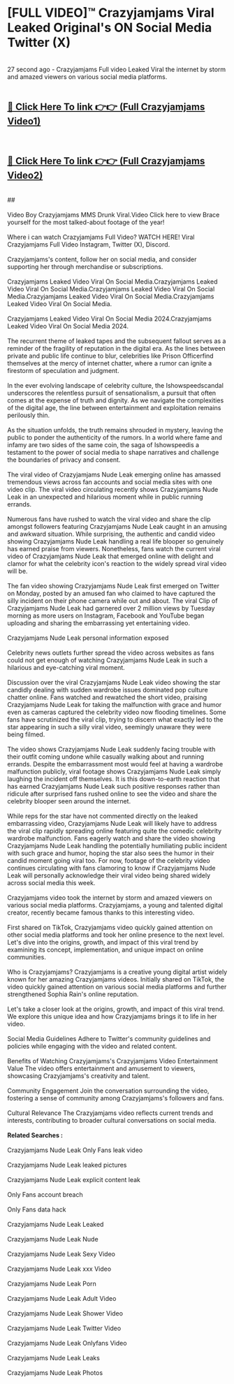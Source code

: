 # [FULL VIDEO]™ Crazyjamjams Viral Leaked Original's ON Social Media Twitter (X) <br>
<br>
27 second ago - Crazyjamjams Full video Leaked Viral the internet by storm and amazed viewers on various social media platforms.<br>

 <br>

##  <a href="https://play.123hd.live?title=Full Crazyjamjams&ref=git">🔴 Click Here To link 👉👉 (Full Crazyjamjams Video1)</a><br>
  <br>

##  <a href="https://play.123hd.live?title=Full Crazyjamjams&ref=git">🔴 Click Here To link 👉👉 (Full Crazyjamjams Video2)</a><br>
  <br>
  ##


  <br>

  <br>
Video Boy Crazyjamjams MMS Drunk Viral.Video Click here to view Brace yourself for the most talked-about footage of the year!
<br><br>
Where i can watch Crazyjamjams Full Video? WATCH HERE! Viral Crazyjamjams Full Video Instagram, Twitter (X), Discord.
<br><br>
Crazyjamjams's content, follow her on social media, and consider supporting her through merchandise or subscriptions.
<br><br>
Crazyjamjams Leaked Video Viral On Social Media.Crazyjamjams Leaked Video Viral On Social Media.Crazyjamjams Leaked Video Viral On Social Media.Crazyjamjams Leaked Video Viral On Social Media.Crazyjamjams Leaked Video Viral On Social Media.
<br><br>
Crazyjamjams Leaked Video Viral On Social Media 2024.Crazyjamjams Leaked Video Viral On Social Media 2024.
<br><br>
The recurrent theme of leaked tapes and the subsequent fallout serves as a reminder of the fragility of reputation in the digital era. As the lines between private and public life continue to blur, celebrities like Prison Officerfind themselves at the mercy of internet chatter, where a rumor can ignite a firestorm of speculation and judgment.
<br><br>
In the ever evolving landscape of celebrity culture, the Ishowspeedscandal underscores the relentless pursuit of sensationalism, a pursuit that often comes at the expense of truth and dignity. As we navigate the complexities of the digital age, the line between entertainment and exploitation remains perilously thin.
<br><br>
As the situation unfolds, the truth remains shrouded in mystery, leaving the public to ponder the authenticity of the rumors. In a world where fame and infamy are two sides of the same coin, the saga of Ishowspeedis a testament to the power of social media to shape narratives and challenge the boundaries of privacy and consent.
<br><br>
The viral video of Crazyjamjams Nude Leak emerging online has amassed tremendous views across fan accounts and social media sites with one video clip. The viral video circulating recently shows Crazyjamjams Nude Leak in an unexpected and hilarious moment while in public running errands.
<br><br>
Numerous fans have rushed to watch the viral video and share the clip amongst followers featuring Crazyjamjams Nude Leak caught in an amusing and awkward situation. While surprising, the authentic and candid video showing Crazyjamjams Nude Leak handling a real life blooper so genuinely has earned praise from viewers. Nonetheless, fans watch the current viral video of Crazyjamjams Nude Leak that emerged online with delight and clamor for what the celebrity icon's reaction to the widely spread viral video will be.
<br><br>
The fan video showing Crazyjamjams Nude Leak first emerged on Twitter on Monday, posted by an amused fan who claimed to have captured the silly incident on their phone camera while out and about. The viral Clip of Crazyjamjams Nude Leak had garnered over 2 million views by Tuesday morning as more users on Instagram, Facebook and YouTube began uploading and sharing the embarrassing yet entertaining video.
<br><br>
Crazyjamjams Nude Leak personal information exposed
<br><br>
Celebrity news outlets further spread the video across websites as fans could not get enough of watching Crazyjamjams Nude Leak in such a hilarious and eye-catching viral moment.
<br><br>
Discussion over the viral Crazyjamjams Nude Leak video showing the star candidly dealing with sudden wardrobe issues dominated pop culture chatter online. Fans watched and rewatched the short video, praising Crazyjamjams Nude Leak for taking the malfunction with grace and humor even as cameras captured the celebrity video now flooding timelines. Some fans have scrutinized the viral clip, trying to discern what exactly led to the star appearing in such a silly viral video, seemingly unaware they were being filmed.
<br><br>
The video shows Crazyjamjams Nude Leak suddenly facing trouble with their outfit coming undone while casually walking about and running errands. Despite the embarrassment most would feel at having a wardrobe malfunction publicly, viral footage shows Crazyjamjams Nude Leak simply laughing the incident off themselves. It is this down-to-earth reaction that has earned Crazyjamjams Nude Leak such positive responses rather than ridicule after surprised fans rushed online to see the video and share the celebrity blooper seen around the internet.
<br><br>
While reps for the star have not commented directly on the leaked embarrassing video, Crazyjamjams Nude Leak will likely have to address the viral clip rapidly spreading online featuring quite the comedic celebrity wardrobe malfunction. Fans eagerly watch and share the video showing Crazyjamjams Nude Leak handling the potentially humiliating public incident with such grace and humor, hoping the star also sees the humor in their candid moment going viral too. For now, footage of the celebrity video continues circulating with fans clamoring to know if Crazyjamjams Nude Leak will personally acknowledge their viral video being shared widely across social media this week.
<br><br>
Crazyjamjams video took the internet by storm and amazed viewers on various social media platforms. Crazyjamjams, a young and talented digital creator, recently became famous thanks to this interesting video.
<br><br>
First shared on TikTok, Crazyjamjams video quickly gained attention on other social media platforms and took her online presence to the next level. Let's dive into the origins, growth, and impact of this viral trend by examining its concept, implementation, and unique impact on online communities.
<br><br>
Who is Crazyjamjams? Crazyjamjams is a creative young digital artist widely known for her amazing Crazyjamjams videos. Initially shared on TikTok, the video quickly gained attention on various social media platforms and further strengthened Sophia Rain's online reputation.
<br><br>
Let's take a closer look at the origins, growth, and impact of this viral trend. We explore this unique idea and how Crazyjamjams brings it to life in her video.
<br><br>
Social Media Guidelines Adhere to Twitter's community guidelines and policies while engaging with the video and related content.
<br><br>
Benefits of Watching Crazyjamjams's Crazyjamjams Video Entertainment Value The video offers entertainment and amusement to viewers, showcasing Crazyjamjams's creativity and talent.
<br><br>
Community Engagement Join the conversation surrounding the video, fostering a sense of community among Crazyjamjams's followers and fans.
<br><br>
Cultural Relevance The Crazyjamjams video reflects current trends and interests, contributing to broader cultural conversations on social media.
<br><br>
<strong>Related Searches :</strong>
<br><br>
Crazyjamjams Nude Leak Only Fans leak video
<br><br>
Crazyjamjams Nude Leak leaked pictures
<br><br>
Crazyjamjams Nude Leak explicit content leak
<br><br>
Only Fans account breach
<br><br>
Only Fans data hack
<br><br>
Crazyjamjams Nude Leak Leaked
<br><br>
Crazyjamjams Nude Leak Nude
<br><br>
Crazyjamjams Nude Leak Sexy Video
<br><br>
Crazyjamjams Nude Leak xxx Video
<br><br>
Crazyjamjams Nude Leak Porn
<br><br>
Crazyjamjams Nude Leak Adult Video
<br><br>
Crazyjamjams Nude Leak Shower Video
<br><br>
Crazyjamjams Nude Leak Twitter Video
<br><br>
Crazyjamjams Nude Leak Onlyfans Video
<br><br>
Crazyjamjams Nude Leak Leaks
<br><br>
Crazyjamjams Nude Leak Photos